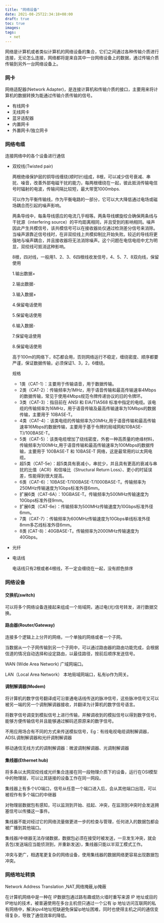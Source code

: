 ```yaml
---
title: "网络设备"
date: 2021-08-25T22:34:18+08:00
draft: true
toc: true
images:
tags: 
  - net
---
```




网络是计算机或者类似计算机的网络设备的集合，它们之间通过各种传输介质进行连接，无论怎么连接，网络都将是来自其中一台网络设备上的数据，通过传输介质传输到另外一台网络设备上。

### 网卡

网络适配器(Network Adapter)，是连接计算机和传输介质的接口，主要用来将计算机的数据转换为能通过传输介质传输的信号。

- 有线网卡
- 无线网卡
- 蓝牙适配器
- 内置网卡
- 外置网卡/独立网卡

### 网络电缆

连接网络中的各个设备进行通信

- 双绞线(Twisted pair)

  两根绝缘保护层的铜导线缠绕(顺时针)组成，8根，可以减少信号衰减、串扰、噪音，改善外部电磁干扰的能力，每两根缠绕在一起，彼此抵消传输电信号时辐射的电波，传输间隔比较短，最大带宽1000mbps.

  可以作为平衡传输线，作为平衡电路的一部分，它可以大大降低通过电场或磁场耦合而引起的噪声影响。

  两条导线中，每条导线感应的电流几乎相等。两条导线螺旋绞合确保两条线与干扰源（interfering source）的平均距离相同，并且受到的影响相同。噪声因此产生共模信号，该共模信号可以在接收器处仅通过检测差分信号来消除。
  当噪声源靠近信号线时，在非双绞线上共模抑制比开始失败。较近的导线将更强地与噪声耦合，并且接收器将无法消除噪声。这个问题在电信电缆中尤为明显，双绞线可抵消这种影响。

  8根，四对线，一般用1、2、3、6四根线收发信号，4、5、7、8双向线，保留使用

  1.输出数据+

  2.输出数据-

  3.输入数据+

  4.保留电话使用

  5.保留电话使用

  6.输入数据-

  7.保留电话使用

  8.保留电话使用

  高于100m的网络下，8芯都会用，否则网络运行不稳定，缠绕密度、顺序都要严谨，保证数据传输，必须保证1、3，2，6缠绕。

  规格

  - 1类（CAT-1）：主要用于传输语音，用于数据传输。
  - 2类（CAT-2）：传输频率为1MHz，用于语音传输和最高传输速率4Mbps的数据传输，常见于使用4Mbps规范令牌传递协议的旧的令牌环。
  - 3类（CAT-3）：指目前在 ANSI 和 EIA/TIA568 标准中指定的电缆。该电缆的传输频率为16MHz，用于语音传输及最高传输速率为10Mbps的数据传输，主要用于 10BASE-T。
  - 4类（CAT-4）：该类电缆的传输频率为20MHz,用于语音传输和最高传输速率16Mbps的数据传输，主要用于基于令牌的局域网和10BASE-T)/100BASE-T。
  - 5类（CAT-5）：该类电缆增加了绕线密度，外套一种高质量的绝缘材料，传输频率为100MHz,用于语音传输和最高传输速率为100Mbps的数据传输，主要用于 100BASE-T 和 10BASE-T 网络，这是最常用的以太网电缆。
  - 超5类（CAT-5e）：超5类具有衰减小，串扰少，并且具有更高的衰减与串扰的比值（ACR）和信噪比（Structural Return Loss）、更小的时延误差，性能得到很大提高。
  - 6类（CAT-6）：10BASE-T/100BASE-T/1000BASE-T。传输频率为250MHz传输速度为1Gbps标准外径6mm。
  - 扩展6类（CAT-6A）：10GBASE-T。传输频率为500MHz传输速度为10Gbps标准外径9mm。
  - 扩展6类（CAT-6e）：传输频率为500MHz传输速度为10Gbps标准外径6mm。
  - 7类（CAT-7）：传输频率为600MHz传输速度为10Gbps单线标准外径8mm多芯线标准外径6mm。
  - 8类 (CAT-8)：40GBASE-T。传输频率为2000MHz传输速度为40Gbps。

- 光纤

- 电话线

  电话线只有2根或者4根线，不一定会缠绕在一起，没有颜色排序

### 网络设备

#### 交换机(switch)

可以将多个网络设备连接起来组成一个局域网，通过电(光)信号转发，进行数据交换。

#### 路由器(Router/Gateway)

连接多个逻辑上上分开的网络，一个单独的网络或者一个子网。

当数据从一个子网传输到另一个子网中，可以通过路由器的路由功能完成，会根据信道的情况自动选择和设定路由，以最佳路径，按前后顺序发送信号。

WAN (Wide Area Network) 广域网端口。

LAN（Local Area Network） 本地局域网端口，私有ip作为网关。

#### 调制解调器(Modem)

将计算机的数字信号翻译成可沿普通电话线传送的脉冲信号，这些脉冲信号又可以被另一端的另一个调制解调器接收，并翻译为计算机的数字信号语言。

将数字信号调变到模拟信号上进行传输，并解调收到的模拟信号以得到数字信号。能够方便传输信号并且能够通过解码还原原来的数字信号。

不用应用场合有不同的方式来传送模拟信号，Eg：有线电视电缆调制解调器，ADSL调制解调器和光纤调制解调器

移动通信无线方式的调制解调器：微波调制解调器、光调制解调器

#### 集线器(Ethernet hub)

将多条以太网双绞线或光纤集合连接在同一段物理介质下的设备，运行在OSI模型中的物理层，可以让其链接的设备工作在同一网段。

集线器上有多个I/O端口，信号从任意一个端口进入后，会从其他端口出现，可以被视作有多个端口的中继器

对物理层数据包有感知，可以监测到开始、挂起、冲突，在监测到冲突时会发送拥塞信号以传播这一事件。

集线器不能对经过它的网络流量做更进一步的检查与管理，任何进入的数据包都会被广播到其他端口。

集线器/中继器无法存储数据，数据包必须在接受时被发送，一旦发生冲突，就会丢包(发送端应当能侦测到，并重新发送)，集线器只能以半双工模式工作。

冲突与更广，相遇笔更复杂的网络设备，使用集线器的数据网络更容易出现数据包冲突。

### 网络地址转换 

Network Address Translation ,NAT,网络掩蔽,ip掩蔽

在计算机网络中是一种在 IP数据包通过路有趣或防火墙时重写来源 IP 地址或目的 IP地址的技术，被普遍使用在多台主机但只通过一个公有 ip 地址访问互联网的私有网络中，解决ipv4地址短缺避免保留ip地址困难，同时也使得主机之间的通信变得复杂，导致了通信效率的降低。

